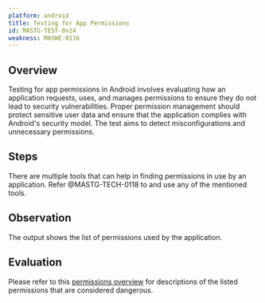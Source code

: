 ```yaml
---
platform: android
title: Testing for App Permissions
id: MASTG-TEST-0x24
weakness: MASWE-0116
---
```


## Overview

Testing for app permissions in Android involves evaluating how an application requests, uses, and manages permissions to ensure they do not lead to security vulnerabilities. Proper permission management should protect sensitive user data and ensure that the application complies with Android's security model. The test aims to detect misconfigurations and unnecessary permissions.

## Steps

There are multiple tools that can help in finding permissions in use by an application. Refer @MASTG-TECH-0118 to and use any of the mentioned tools.

## Observation

The output shows the list of permissions used by the application.

## Evaluation

  Please refer to this [permissions overview](https://developer.android.com/guide/topics/permissions/overview) for descriptions of the listed permissions that are considered dangerous.
